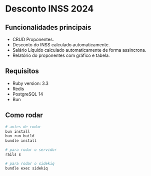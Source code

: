 # Desconto INSS 2024

## Funcionalidades principais

- CRUD Proponentes.
- Desconto do INSS calculado automaticamente.
- Salário Líquido calculado automaticamente de forma assincrona.
- Relatório do proponentes com gráfico e tabela.

## Requisitos

- Ruby version: 3.3
- Redis
- PostgreSQL 14
- Bun

## Como rodar

```bash
# antes de rodar
bun install
bun run build
bundle install

# para rodar o servidor
rails s

# para rodar o sidekiq
bundle exec sidekiq
```
